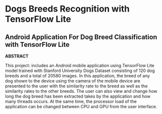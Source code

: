 # Dogs Breeds Recognition with TensorFlow Lite

## Android Application For Dog Breed Classification with TensorFlow Lite

**ABSTRACT**

This project: includes an Android mobile application using TensorFlow Lite model trained with Stanford University Dogs Dataset consisting of 120 dog breeds and a total of 20580 images. In this application, the breed of any dog shown to the device using the camera of the mobile device are presented to the user with the similarity rate to the breed as well as the similarity rates to the other breeds. The user can also view and change how long the dog breed has been extracted takes by the application and how many threads occurs. At the same time, the processor load of the application can be changed between CPU and GPU from the user interface.
